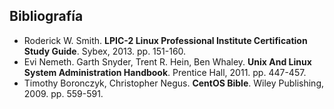 ## Bibliografía

* Roderick W. Smith. **LPIC-2 Linux Professional Institute Certification Study Guide**. Sybex, 2013. pp. 151-160.
* Evi Nemeth. Garth Snyder, Trent R. Hein, Ben Whaley. **Unix And Linux System Administration Handbook**. Prentice Hall, 2011. pp.  447-457.
* Timothy Boronczyk, Christopher Negus. **CentOS Bible**. Wiley Publishing, 2009. pp. 559-591.

